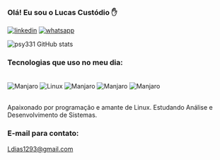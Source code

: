 ### Olá! Eu sou o Lucas Custódio ✋

[![linkedin](https://img.shields.io/badge/LinkedIn-0077B5?style=for-the-badge&logo=linkedin&logoColor=white)](https://www.linkedin.com/in/lucas-dias12/)
[![whatsapp](https://img.shields.io/badge/WhatsApp-25D366?style=for-the-badge&logo=whatsapp&logoColor=white)](https://wa.me/5521990293840)

![psy331 GitHub stats](https://github-readme-stats.vercel.app/api?username=psy331h&show_icons=true&theme=radical)

### Tecnologias que uso no meu dia:

<div style="display: inline_block"><br/>
    <img align="center" alt="Manjaro" src="https://img.shields.io/badge/manjaro-35BF5C?style=for-the-badge&logo=manjaro&logoColor=white" />
    <img align="center" alt="Linux" src="https://img.shields.io/badge/Linux-FCC624?style=for-the-badge&logo=linux&logoColor=black" />
    <img align="center" alt="Manjaro" src="https://img.shields.io/badge/Python-3776AB?style=for-the-badge&logo=python&logoColor=white" />
    <img align="center" alt="Manjaro" src="https://img.shields.io/badge/C%23-239120?style=for-the-badge&logo=c-sharp&logoColor=white" />
    <img align="center" alt="Manjaro" src="https://img.shields.io/badge/MySQL-00000F?style=for-the-badge&logo=mysql&logoColor=white" />
</div> <br/>

Apaixonado por programação e amante de Linux. Estudando Análise e Desenvolvimento de Sistemas.

### E-mail para contato: 
Ldias1293@gmail.com
